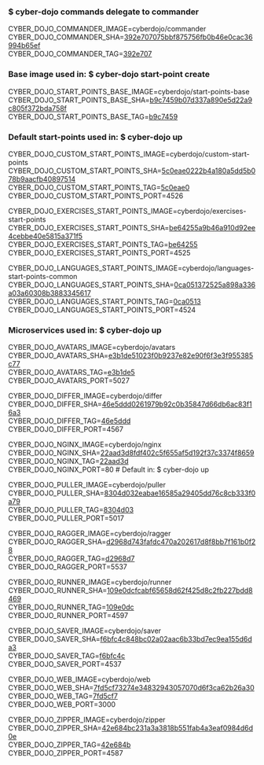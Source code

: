 ### $ cyber-dojo commands delegate to commander

CYBER_DOJO_COMMANDER_IMAGE=cyberdojo/commander
CYBER_DOJO_COMMANDER_SHA=[392e707075bbf875756fb0b46e0cac36994b65ef](https://github.com/cyber-dojo/commander/commit/392e707075bbf875756fb0b46e0cac36994b65ef)<br/>
CYBER_DOJO_COMMANDER_TAG=[392e707](https://hub.docker.com/layers/cyberdojo/commander/392e707/images/sha256-1613b15472de934db358db60af9faf5b44b7a2deb69bd28bee2b1a90e5110e6f)<br/>

### Base image used in: $ cyber-dojo start-point create

CYBER_DOJO_START_POINTS_BASE_IMAGE=cyberdojo/start-points-base
CYBER_DOJO_START_POINTS_BASE_SHA=[b9c7459b07d337a890e5d22a9c805f372bda758f](https://github.com/cyber-dojo/start-points-base/commit/b9c7459b07d337a890e5d22a9c805f372bda758f)<br/>
CYBER_DOJO_START_POINTS_BASE_TAG=[b9c7459](https://hub.docker.com/layers/cyberdojo/start-points-base/b9c7459/images/sha256-5da73a48cd03870df1dd31b115314729d1fd630298ecd1723dcf0b21fb46d7bf)<br/>

### Default start-points used in: $ cyber-dojo up

CYBER_DOJO_CUSTOM_START_POINTS_IMAGE=cyberdojo/custom-start-points
CYBER_DOJO_CUSTOM_START_POINTS_SHA=[5c0eae0222b4a180a5dd5b078b9aacfb40897514](https://github.com/cyber-dojo/custom-start-points/commit/5c0eae0222b4a180a5dd5b078b9aacfb40897514)<br/>
CYBER_DOJO_CUSTOM_START_POINTS_TAG=[5c0eae0](https://hub.docker.com/layers/cyberdojo/custom-start-points/5c0eae0/images/sha256-b270fc98f68a69497cb8e9d6c6baa50aee0558947549c50ab66cfc2be855604e)<br/>
CYBER_DOJO_CUSTOM_START_POINTS_PORT=4526

CYBER_DOJO_EXERCISES_START_POINTS_IMAGE=cyberdojo/exercises-start-points
CYBER_DOJO_EXERCISES_START_POINTS_SHA=[be64255a9b46a910d92ee4cebbe40e5815a371f5](https://github.com/cyber-dojo/exercises-start-points/commit/be64255a9b46a910d92ee4cebbe40e5815a371f5)<br/>
CYBER_DOJO_EXERCISES_START_POINTS_TAG=[be64255](https://hub.docker.com/layers/cyberdojo/exercises-start-points/be64255/images/sha256-300c08395682ab1001d8743ce3de43a55245f84e613ce82b223e6081edbf2708)<br/>
CYBER_DOJO_EXERCISES_START_POINTS_PORT=4525

CYBER_DOJO_LANGUAGES_START_POINTS_IMAGE=cyberdojo/languages-start-points-common
CYBER_DOJO_LANGUAGES_START_POINTS_SHA=[0ca051372525a898a336a03a60308b3883345617](https://github.com/cyber-dojo/languages-start-points/commit/0ca051372525a898a336a03a60308b3883345617)<br/>
CYBER_DOJO_LANGUAGES_START_POINTS_TAG=[0ca0513](https://hub.docker.com/layers/cyberdojo/languages-start-points-common/0ca0513/images/sha256-482098e3056d2235dec394385d6ace52292ab47d3d493a34df9a008c43c151a6)<br/>
CYBER_DOJO_LANGUAGES_START_POINTS_PORT=4524

### Microservices used in: $ cyber-dojo up

CYBER_DOJO_AVATARS_IMAGE=cyberdojo/avatars
CYBER_DOJO_AVATARS_SHA=[e3b1de51023f0b9237e82e90f6f3e3f955385c77](https://github.com/cyber-dojo/avatars/commit/e3b1de51023f0b9237e82e90f6f3e3f955385c77)<br/>
CYBER_DOJO_AVATARS_TAG=[e3b1de5](https://hub.docker.com/layers/cyberdojo/avatars/e3b1de5/images/sha256-9a0b8a4efabfd1b04df377575c5ebf008366b90d73e98ea9c480e8e843f9648c)<br/>
CYBER_DOJO_AVATARS_PORT=5027

CYBER_DOJO_DIFFER_IMAGE=cyberdojo/differ
CYBER_DOJO_DIFFER_SHA=[46e5ddd0261979b92c0b35847d66db6ac83f16a3](https://github.com/cyber-dojo/differ/commit/46e5ddd0261979b92c0b35847d66db6ac83f16a3)<br/>
CYBER_DOJO_DIFFER_TAG=[46e5ddd](https://hub.docker.com/layers/cyberdojo/differ/46e5ddd/images/sha256-c3e6495ab4dee9154ea74916ca77434c5d500486a1f91ac324f3cd59c45325ba)<br/>
CYBER_DOJO_DIFFER_PORT=4567

CYBER_DOJO_NGINX_IMAGE=cyberdojo/nginx
CYBER_DOJO_NGINX_SHA=[22aad3d8fdf402c5f655af5d192f37c3374f8659](https://github.com/cyber-dojo/nginx/commit/22aad3d8fdf402c5f655af5d192f37c3374f8659)<br/>
CYBER_DOJO_NGINX_TAG=[22aad3d](https://hub.docker.com/layers/cyberdojo/nginx/22aad3d/images/sha256-68fbd8cac795a1c6017fa116513a728505bcecbd99472b5d93a2094085bc57b7)<br/>
CYBER_DOJO_NGINX_PORT=80 # Default in: $ cyber-dojo up

CYBER_DOJO_PULLER_IMAGE=cyberdojo/puller
CYBER_DOJO_PULLER_SHA=[8304d032eabae16585a29405dd76c8cb333f0a79](https://github.com/cyber-dojo/puller/commit/8304d032eabae16585a29405dd76c8cb333f0a79)<br/>
CYBER_DOJO_PULLER_TAG=[8304d03](https://hub.docker.com/layers/cyberdojo/puller/8304d03/images/sha256-2d6e979eb85ed2100c4e19fd863e478df294c95618acfcf1574ebc212fd3722e)<br/>
CYBER_DOJO_PULLER_PORT=5017

CYBER_DOJO_RAGGER_IMAGE=cyberdojo/ragger
CYBER_DOJO_RAGGER_SHA=[d2968d743fafdc470a202617d8f8bb7f161b0f28](https://github.com/cyber-dojo/ragger/commit/d2968d743fafdc470a202617d8f8bb7f161b0f28)<br/>
CYBER_DOJO_RAGGER_TAG=[d2968d7](https://hub.docker.com/layers/cyberdojo/ragger/d2968d7/images/sha256-555c9e8c0ab6efc5a5e1b2da1dc9c2f0a5e59a1a7df8a05fc9fb726088b0b97a)<br/>
CYBER_DOJO_RAGGER_PORT=5537

CYBER_DOJO_RUNNER_IMAGE=cyberdojo/runner
CYBER_DOJO_RUNNER_SHA=[109e0dcfcabf65658d62f425d8c2fb227bdd8469](https://github.com/cyber-dojo/runner/commit/109e0dcfcabf65658d62f425d8c2fb227bdd8469)<br/>
CYBER_DOJO_RUNNER_TAG=[109e0dc](https://hub.docker.com/layers/cyberdojo/runner/109e0dc/images/sha256-34e7f023bc0a9cf2b179013437be7428d6b6d764d9c33cf593e879a2d861e4fa)<br/>
CYBER_DOJO_RUNNER_PORT=4597

CYBER_DOJO_SAVER_IMAGE=cyberdojo/saver
CYBER_DOJO_SAVER_SHA=[f6bfc4c848bc02a02aac6b33bd7ec9ea155d6da3](https://github.com/cyber-dojo/saver/commit/f6bfc4c848bc02a02aac6b33bd7ec9ea155d6da3)<br/>
CYBER_DOJO_SAVER_TAG=[f6bfc4c](https://hub.docker.com/layers/cyberdojo/saver/f6bfc4c/images/sha256-b2eba5f064e783af42c0e6587272814a6304d1d24bace7ec5ccaf816b20fc51d)<br/>
CYBER_DOJO_SAVER_PORT=4537

CYBER_DOJO_WEB_IMAGE=cyberdojo/web
CYBER_DOJO_WEB_SHA=[7fd5cf73274e34832943057070d6f3ca62b26a30](https://github.com/cyber-dojo/web/commit/7fd5cf73274e34832943057070d6f3ca62b26a30)<br/>
CYBER_DOJO_WEB_TAG=[7fd5cf7](https://hub.docker.com/layers/cyberdojo/web/7fd5cf7/images/sha256-e2c880a8ab95aab116d2dd49a933880f564de901786f403933ee84432800fdb6)<br/>
CYBER_DOJO_WEB_PORT=3000

CYBER_DOJO_ZIPPER_IMAGE=cyberdojo/zipper
CYBER_DOJO_ZIPPER_SHA=[42e684bc231a3a3818b551fab4a3eaf0984d6d0e](https://github.com/cyber-dojo/zipper/commit/42e684bc231a3a3818b551fab4a3eaf0984d6d0e)<br/>
CYBER_DOJO_ZIPPER_TAG=[42e684b](https://hub.docker.com/layers/cyberdojo/zipper/42e684b/images/sha256-4fe0289906e203500c47dc1cd60c0dfa7f6b41d6368ab93ef369bfeed0b6a2b9)<br/>
CYBER_DOJO_ZIPPER_PORT=4587


